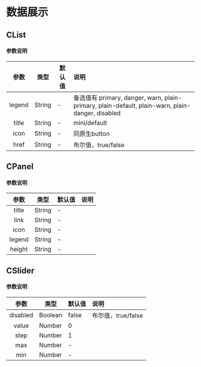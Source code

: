 # 数据展示

## CList

#### 参数说明

|  参数   | 类型  | 默认值  | 说明  |
| :----: | ----  | ----  | :----  |
| legend  | String | - | 备选值有 primary, danger, warn, plain-primary, plain-default, plain-warn, plain-danger, disabled |
| title  | String | - | mini/default |
| icon  | String | - | 同原生button |
| href  | String | - | 布尔值，true/false |

## CPanel

#### 参数说明

|  参数   | 类型  | 默认值  | 说明  |
| :----: | ----  | ----  | :----  |
| title | String  | -  |  |
| link  | String | - |  |
| icon  | String | - |  |
| legend  | String | - |  |
| height  | String | - |  |

## CSlider

#### 参数说明

|  参数   | 类型  | 默认值  | 说明  |
| :----: | ----  | ----  | :----  |
| disabled  | Boolean | false | 布尔值，true/false |
| value  | Number | 0 |  |
| step  | Number | 1 |  |
| max  | Number | - |  |
| min  | Number | - |  |
